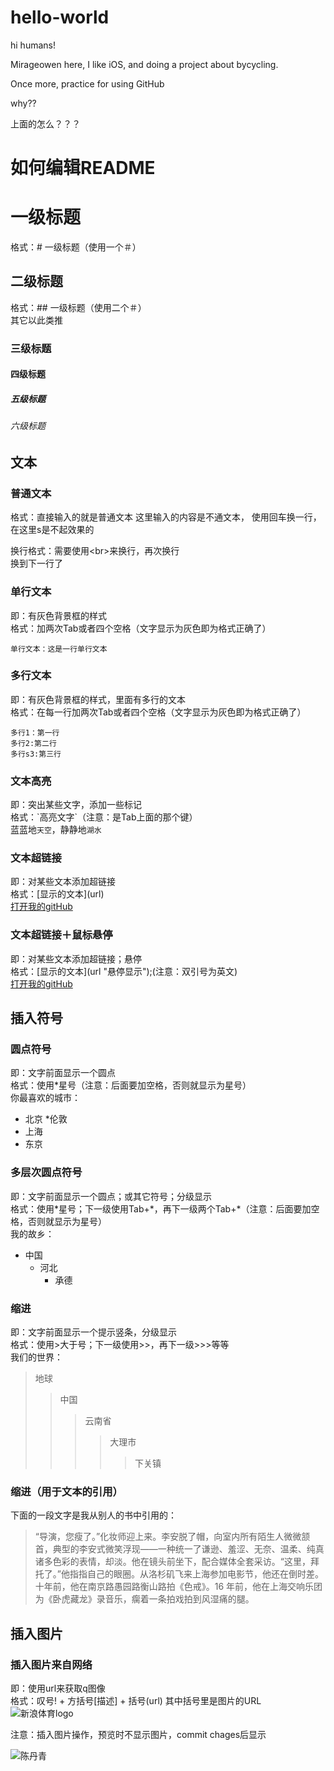 # hello-world

hi humans!

Mirageowen here, I like iOS, and doing a project about bycycling.

Once more, practice for using GitHub

why??

上面的怎么？？？




# 如何编辑README

# 一级标题
格式：# 一级标题（使用一个＃）

## 二级标题
格式：## 一级标题（使用二个＃）<br>
其它以此类推

### 三级标题


#### 四级标题


##### 五级标题


###### 六级标题


## 文本
### 普通文本
格式：直接输入的就是普通文本
这里输入的内容是不通文本，
使用回车换一行，在这里s是不起效果的

换行格式：需要使用\<br>来换行，再次换行<br>
换到下一行了

### 单行文本
即：有灰色背景框的样式<br>
格式：加两次Tab或者四个空格（文字显示为灰色即为格式正确了）<br>

    单行文本：这是一行单行文本

### 多行文本
即：有灰色背景框的样式，里面有多行的文本<br>
格式：在每一行加两次Tab或者四个空格（文字显示为灰色即为格式正确了）<br>

    多行1：第一行
    多行2:第二行
    多行s3:第三行

### 文本高亮
即：突出某些文字，添加一些标记<br>
格式：\`高亮文字\`（注意：是Tab上面的那个键）<br>
蓝蓝地`天空`，静静地`湖水`

### 文本超链接
即：对某些文本添加超链接<br>
格式：\[显示的文本\]\(url\)<br>
[打开我的gitHub](https://github.com/mirageowen/)

### 文本超链接＋鼠标悬停
即：对某些文本添加超链接；悬停<br>
格式：\[显示的文本\]\(url "悬停显示"\);(注意：双引号为英文)<br>
[打开我的gitHub](https://github.com/mirageowen/ "悬停显示")


## 插入符号
### 圆点符号
即：文字前面显示一个圆点<br>
格式：使用\*星号（注意：后面要加空格，否则就显示为星号）<br>
你最喜欢的城市：<br>
* 北京
*伦敦
* 上海
* 东京

### 多层次圆点符号
即：文字前面显示一个圆点；或其它符号；分级显示<br>
格式：使用\*星号；下一级使用Tab+\*，再下一级两个Tab+\*（注意：后面要加空格，否则就显示为星号）<br>
我的故乡：<br>
* 中国
    * 河北
        * 承德

### 缩进
即：文字前面显示一个提示竖条，分级显示<br>
格式：使用\>大于号；下一级使用\>>，再下一级\>>>等等<br>
我们的世界：<br>
>地球
>>中国
>>>云南省
>>>>大理市
>>>>>下关镇

### 缩进（用于文本的引用）
下面的一段文字是我从别人的书中引用的：<br>
>“导演，您瘦了。”化妆师迎上来。李安脱了帽，向室内所有陌生人微微颔首，典型的李安式微笑浮现——一种统一了谦逊、羞涩、无奈、温柔、纯真诸多色彩的表情，却淡。他在镜头前坐下，配合媒体全套采访。“这里，拜托了。”他指指自己的眼圈。从洛杉矶飞来上海参加电影节，他还在倒时差。十年前，他在南京路愚园路衡山路拍《色戒》。16 年前，他在上海交响乐团为《卧虎藏龙》录音乐，瘸着一条拍戏拍到风湿痛的腿。

## 插入图片
### 插入图片来自网络
即：使用url来获取q图像<br>
格式：叹号! + 方括号[描述] + 括号(url) 其中括号里是图片的URL<br>
![新浪体育logo](http://n.sinaimg.cn/sports/index1508/logo.png)<br>

注意：插入图片操作，预览时不显示图片，commit chages后显示<br>

![陈丹青](http://y2.ifengimg.com/a/2016_04/cec88c7b457d486.jpg)



